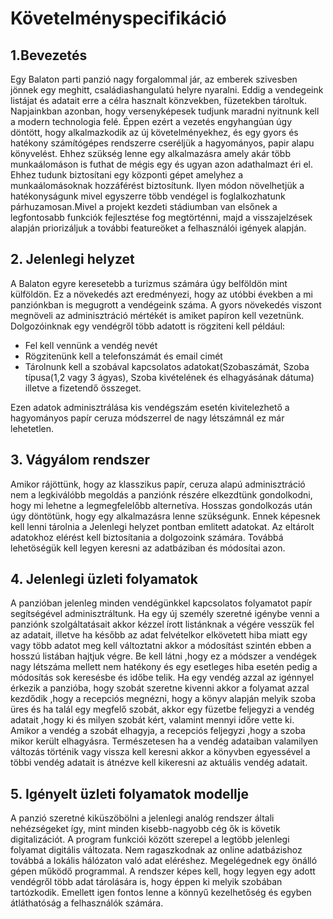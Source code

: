 # Követelményspecifikáció

## 1.Bevezetés
Egy Balaton parti panzió nagy forgalommal jár, az emberek szivesben jönnek egy meghitt, családiashangulatú helyre nyaralni. Eddig a vendegeink listájat és adatait erre a célra hasznalt könzvekben, füzetekben tároltuk. Napjainkban azonban, hogy versenyképesek tudjunk maradni nyitnunk kell a modern technologia felé. Éppen ezért a vezetés engyhangúan úgy döntött, hogy alkalmazkodik az új követelményekhez, és egy gyors és hatékony számítógépes rendszerre cseréljük a hagyományos, papir alapu könyvelést. Ehhez szükség lenne egy alkalmazásra amely akár több munkaálomáson is futhat de mégis egy és ugyan azon adathalmazt éri el. Ehhez tudunk biztosítani egy központi gépet amelyhez a munkaálomásoknak hozzáférést biztosítunk. Ilyen módon növelhetjük a hatékonyságunk mivel egyszerre több vendégel is foglalkozhatunk párhuzamosan.Mivel a projekt kezdeti stádiumban van elsőnek a legfontosabb funkciók fejlesztése fog megtörténni, majd a visszajelzések alapján priorizáljuk a további featureöket a felhasználói igények alapján.

## 2. Jelenlegi helyzet

A Balaton egyre keresetebb a turizmus számára úgy belföldön mint külföldön. Ez a növekedés azt eredményezi, hogy az utóbbi években a mi panziónkban is megugrott a vendégeink száma. A gyors növekedés viszont megnöveli az adminisztráció mértékét is amiket papíron kell vezetnünk. Dolgozóinknak egy vendégről több adatott is rögziteni kell például:

* Fel kell vennünk a vendég nevét
* Rögzitenünk kell a telefonszámát és email cimét
* Tárolnunk kell a szobával kapcsolatos adatokat(Szobaszámát, Szoba típusa(1,2 vagy 3 ágyas), Szoba kivételének és elhagyásának dátuma) illetve a fizetendő összeget.

Ezen adatok adminisztrálása kis vendégszám esetén kivitelezhető a hagyományos papír ceruza módszerrel de nagy létszámnál ez már lehetetlen.

## 3. Vágyálom rendszer

Amikor rájöttünk, hogy az klasszikus papír, ceruza alapú adminisztráció nem a legkiválóbb megoldás a panziónk részére elkezdtünk gondolkodni, hogy mi lehetne a legmegfelelőbb alternetíva. Hosszas gondolkozás után úgy döntötünk, hogy egy alkalmazásra lenne szükségunk. Ennek képesnek kell lenni tárolnia a Jelenlegi helyzet pontban emlitett adatokat. Az eltárolt adatokhoz elérést kell biztosítania a dolgozoink számára. Továbbá lehetöségük kell legyen keresni az adatbáziban és módosítai azon.

## 4. Jelenlegi üzleti folyamatok

A panzióban jelenleg minden vendégünkkel kapcsolatos folyamatot papír segítségével adminisztráltunk. Ha egy új személy szeretné igénybe venni a panziónk szolgáltatásait akkor kézzel írott listánknak a végére vesszük fel az adatait, illetve ha később az adat felvételkor elkövetett hiba miatt egy vagy több adatot meg kell változtatni akkor a módosítást szintén ebben a hosszú listában hajtjuk végre. Be kell látni ,hogy ez a módszer a vendégek nagy létszáma mellett nem hatékony és egy esetleges hiba esetén pedig a módosítás sok keresésbe és időbe telik. Ha egy vendég azzal az igénnyel érkezik a panzióba, hogy szobát szeretne kivenni akkor a folyamat azzal kezdődik ,hogy a recepciós megnézni, hogy a könyv alapján melyik szoba üres és ha talál egy megfelő szobát, akkor egy füzetbe feljegyzi a vendég adatait ,hogy ki és milyen szobát kért, valamint mennyi időre vette ki. Amikor a vendég a szobát elhagyja, a recepciós feljegyzi ,hogy a szoba mikor került elhagyásra. Természetesen ha a vendég adataiban valamilyen változás történik vagy vissza kell keresni akkor a könyvben egyessével a többi vendég adatait is átnézve kell kikeresni az aktuális vendég adatait.

## 5. Igényelt üzleti folyamatok modellje

A panzió szeretné kiküszöbölni a jelenlegi analóg rendszer általi nehézségeket így, mint minden kisebb-nagyobb cég ők is követik digitalizációt. A program funkciói között szerepel a legtöbb jelenlegi folyamat digitális változata. Nem ragaszkodnak az online adatbázishoz továbbá a lokális hálózaton való adat eléréshez. Megelégednek egy önálló gépen működő programmal. A rendszer képes kell, hogy legyen egy adott vendégről több adat tárolására is, hogy éppen ki melyik szobában tartózkodik. Emellett igen fontos lenne a könnyű kezelhetőség és egyben átláthatóság a felhasználók számára.

